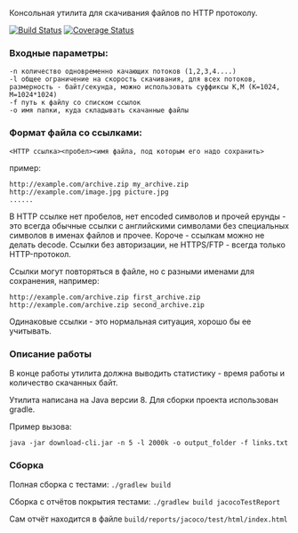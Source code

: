 Консольная утилита для скачивания файлов по HTTP протоколу.

[![Build Status](https://travis-ci.org/valery1707/test-download.svg)](https://travis-ci.org/valery1707/test-download)
[![Coverage Status](https://coveralls.io/repos/valery1707/test-download/badge.svg?branch=master&service=github)](https://coveralls.io/github/valery1707/test-download?branch=master)

### Входные параметры:

	-n количество одновременно качающих потоков (1,2,3,4....)
	-l общее ограничение на скорость скачивания, для всех потоков, размерность - байт/секунда, можно использовать суффиксы K,M (K=1024, M=1024*1024)
	-f путь к файлу со списком ссылок
	-o имя папки, куда складывать скачанные файлы

### Формат файла со ссылками:

	<HTTP ссылка><пробел><имя файла, под которым его надо сохранить>

пример:

	http://example.com/archive.zip my_archive.zip
	http://example.com/image.jpg picture.jpg
	......

В HTTP ссылке нет пробелов, нет encoded символов и прочей ерунды - это всегда обычные ссылки с английскими символами без специальных символов в именах файлов и прочее. Короче - ссылкам можно не делать decode. Ссылки без авторизации, не HTTPS/FTP - всегда только HTTP-протокол.

Ссылки могут повторяться в файле, но с разными именами для сохранения, например:

	http://example.com/archive.zip first_archive.zip
	http://example.com/archive.zip second_archive.zip

Одинаковые ссылки - это нормальная ситуация, хорошо бы ее учитывать.

### Описание работы

В конце работы утилита должна выводить статистику - время работы и количество скачанных байт.

Утилита написана на Java версии 8.
Для сборки проекта использован gradle.

Пример вызова:

	java -jar download-cli.jar -n 5 -l 2000k -o output_folder -f links.txt

### Сборка

Полная сборка с тестами: `./gradlew build`

Сборка с отчётов покрытия тестами: `./gradlew build jacocoTestReport`

Сам отчёт находится в файле `build/reports/jacoco/test/html/index.html`
